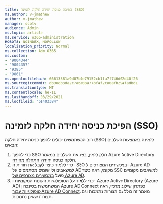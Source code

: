 ```yaml
---
title: הפיכת כניסה יחידה חלקה לזמינה (SSO)
ms.author: v-jmathew
author: v-jmathew
manager: scotv
audience: Admin
ms.topic: article
ms.service: o365-administration
ROBOTS: NOINDEX, NOFOLLOW
localization_priority: Normal
ms.collection: Adm_O365
ms.custom:
- "9004344"
- "9004357"
- "9385"
- "9861"
ms.openlocfilehash: 66613381a9d07b9e79152cb1fa7f746d02d40f26
ms.sourcegitcommit: db908b3da2c7a6508a77bf4f2c80afb294fadbd1
ms.translationtype: MT
ms.contentlocale: he-IL
ms.lasthandoff: 03/29/2021
ms.locfileid: "51403384"
---
```

# <a name="enable-seamless-single-sign-on-sso"></a>הפיכת כניסה יחידה חלקה לזמינה (SSO)

רוב המשתמשים יכולים להפוך כניסה יחידה חלקה (SSO) לזמינה באמצעות השלבים הבאים:

1. כדי להפוך SSO חלק לזמין, בצע את השלבים במאמר Azure Active Directory חלקה כניסה [יחידה: התחלה מהירה.](https://docs.microsoft.com/azure/active-directory/hybrid/how-to-connect-sso-quick-start)
2. כדי ללמוד כיצד לקבל את חוויית ה- SSO במכשירים המצורפים ל- Azure AD למשאבים וליישומים מסתמסים על AD מקומי, ראה כיצד SSO למשאבים מקומיים פועל [במכשירים מצורפים של Azure AD](https://docs.microsoft.com/azure/active-directory/devices/azuread-join-sso).
3. כדי ללמוד על הטופולוגיות השונות המקומיות ו- Azure Active Directory (Azure AD) המשתמשות בסינכרון Azure AD Connect כפתרון שילוב מרכזי, ראה [טופולוגיות עבור Azure AD Connect](https://docs.microsoft.com/azure/active-directory/hybrid/plan-connect-topologies). מאמר זה כולל גם תצורות נתמכות וגם תצורות שאינן נתמכות.
